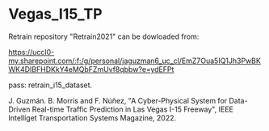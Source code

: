 # Vegas_I15_TP
Retrain repository "Retrain2021" can be dowloaded from:

https://uccl0-my.sharepoint.com/:f:/g/personal/jaguzman6_uc_cl/EmZ7Oua5IQ1Jh3PwBKWK4DIBFHDKkY4eMQbFZmUvf8qbbw?e=ydEFPt

pass: retrain_i15_dataset.


J. Guzmán. B. Morris and F. Núñez, "A Cyber-Physical System for Data-Driven Real-time Traffic Prediction in Las Vegas I-15 Freeway", IEEE Intelliget Transportation Systems Magazine, 2022.
